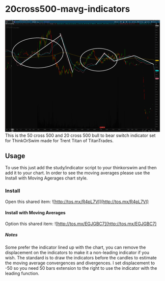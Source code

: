 # 20cross500-mavg-indicators
![iMAGE](main.png)
This is the 50 cross 500 and 20 cross 500 bull to bear switch indicator set for ThinkOrSwim made for Trent Titan of TitanTrades.
## Usage
To use this just add the study/indicator script to your thinkorswim and then add it to your chart.
In order to see the moving averages please use the Install with Moving Agerages chart style.
### Install
Open this shared item: ![http://tos.mx/R4pL7VI](http://tos.mx/R4pL7VI)
#### Install with Moving Averages
Option this shared item: ![http://tos.mx/EGJGBC7](http://tos.mx/EGJGBC7)
##### Notes
Some prefer the indicator lined up with the chart, you can remove the displacement on the indicators to make it a non-leading indicator if you wish. The standard is to draw the indicators before the candles to estimate the moving average convergences and divergences.
I set displacement to -50 so you need 50 bars extension to the right to use the indicator with the leading function.